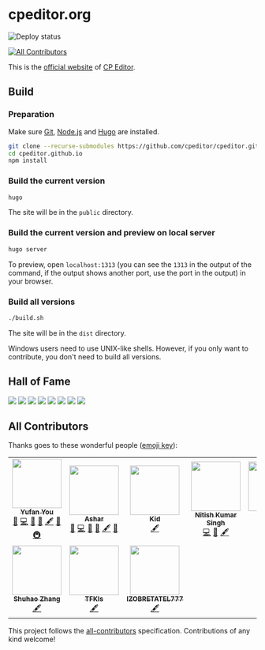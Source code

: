 # cpeditor.org

![Deploy status](https://github.com/cpeditor/cpeditor.github.io/workflows/Deploy/badge.svg?branch=hugo)

<!-- ALL-CONTRIBUTORS-BADGE:START - Do not remove or modify this section -->
[![All Contributors](https://img.shields.io/badge/all_contributors-9-orange.svg)](#all-contributors)
<!-- ALL-CONTRIBUTORS-BADGE:END -->

This is the [official website](https://cpeditor.org) of [CP Editor](https://github.com/cpeditor/cpeditor).

## Build

### Preparation

Make sure [Git](http://git-scm.com/), [Node.js](https://nodejs.org/) and [Hugo](https://gohugo.io/) are installed.

```sh
git clone --recurse-submodules https://github.com/cpeditor/cpeditor.github.io
cd cpeditor.github.io
npm install
```

### Build the current version

```sh
hugo
```

The site will be in the `public` directory.

### Build the current version and preview on local server

```sh
hugo server
```

To preview, open `localhost:1313` (you can see the `1313` in the output of the command, if the output shows another port, use the port in the output) in your browser.

### Build all versions

```sh
./build.sh
```

The site will be in the `dist` directory.

Windows users need to use UNIX-like shells. However, if you only want to contribute, you don't need to build all versions.

## Hall of Fame

[![](https://sourcerer.io/fame/ouuan/cpeditor/cpeditor.github.io/images/0)](https://sourcerer.io/fame/ouuan/cpeditor/cpeditor.github.io/links/0)
[![](https://sourcerer.io/fame/ouuan/cpeditor/cpeditor.github.io/images/1)](https://sourcerer.io/fame/ouuan/cpeditor/cpeditor.github.io/links/1)
[![](https://sourcerer.io/fame/ouuan/cpeditor/cpeditor.github.io/images/2)](https://sourcerer.io/fame/ouuan/cpeditor/cpeditor.github.io/links/2)
[![](https://sourcerer.io/fame/ouuan/cpeditor/cpeditor.github.io/images/3)](https://sourcerer.io/fame/ouuan/cpeditor/cpeditor.github.io/links/3)
[![](https://sourcerer.io/fame/ouuan/cpeditor/cpeditor.github.io/images/4)](https://sourcerer.io/fame/ouuan/cpeditor/cpeditor.github.io/links/4)
[![](https://sourcerer.io/fame/ouuan/cpeditor/cpeditor.github.io/images/5)](https://sourcerer.io/fame/ouuan/cpeditor/cpeditor.github.io/links/5)
[![](https://sourcerer.io/fame/ouuan/cpeditor/cpeditor.github.io/images/6)](https://sourcerer.io/fame/ouuan/cpeditor/cpeditor.github.io/links/6)
[![](https://sourcerer.io/fame/ouuan/cpeditor/cpeditor.github.io/images/7)](https://sourcerer.io/fame/ouuan/cpeditor/cpeditor.github.io/links/7)

## All Contributors

Thanks goes to these wonderful people ([emoji key](https://allcontributors.org/docs/en/emoji-key)):

<!-- ALL-CONTRIBUTORS-LIST:START - Do not remove or modify this section -->
<!-- prettier-ignore-start -->
<!-- markdownlint-disable -->
<table>
  <tr>
    <td align="center">
      <a href="https://github.com/ouuan"><img src="https://avatars2.githubusercontent.com/u/30581822?v=4" width="100px;" alt=""/></a><br /><a href="https://ouuan.github.io"><sub><b>Yufan You</b></sub></a><br /><a href="#maintenance-ouuan" title="Maintenance">🚧</a> <a href="https://github.com/cpeditor/cpeditor.github.io/commits?author=ouuan" title="Code">💻</a> <a href="https://github.com/cpeditor/cpeditor.github.io/commits?author=ouuan" title="Documentation">📖</a> <a href="#design-ouuan" title="Design">🎨</a> <a href="#content-ouuan" title="Content">🖋</a> <a href="https://github.com/cpeditor/cpeditor.github.io/pulls?q=is%3Apr+reviewed-by%3Aouuan" title="Reviewed Pull Requests">👀</a> <a href="#infra-ouuan" title="Infrastructure (Hosting, Build-Tools, etc)">🚇</a>
    </td>
    <td align="center">
      <a href="https://github.com/coder3101"><img src="https://avatars2.githubusercontent.com/u/22212259?v=4" width="100px;" alt=""/></a><br /><a href="https://github.com/coder3101"><sub><b>Ashar</b></sub></a><br /><a href="#maintenance-coder3101" title="Maintenance">🚧</a> <a href="https://github.com/cpeditor/cpeditor.github.io/commits?author=coder3101" title="Code">💻</a> <a href="https://github.com/cpeditor/cpeditor.github.io/commits?author=coder3101" title="Documentation">📖</a> <a href="#design-coder3101" title="Design">🎨</a> <a href="#content-coder3101" title="Content">🖋</a> <a href="https://github.com/cpeditor/cpeditor.github.io/pulls?q=is%3Apr+reviewed-by%3Acoder3101" title="Reviewed Pull Requests">👀</a>
    </td>
    <td align="center">
      <a href="https://github.com/kidonng"><img src="https://avatars3.githubusercontent.com/u/44045911?v=4" width="100px;" alt=""/></a><br /><a href="https://xuann.wang"><sub><b>Kid</b></sub></a><br /><a href="#content-kidonng" title="Content">🖋</a>
    </td>
    <td align="center">
      <a href="https://github.com/nitishk72"><img src="https://avatars2.githubusercontent.com/u/15886737?v=4" width="100px;" alt=""/></a><br /><a href="https://www.youtube.com/c/NitishKumarSingh"><sub><b>Nitish Kumar Singh</b></sub></a><br /><a href="https://github.com/cpeditor/cpeditor.github.io/commits?author=nitishk72" title="Code">💻</a> <a href="#design-nitishk72" title="Design">🎨</a> <a href="#content-nitishk72" title="Content">🖋</a>
    </td>
    <td align="center">
      <a href="https://github.com/yatharth1706"><img src="https://avatars2.githubusercontent.com/u/32243289?v=4" width="100px;" alt=""/></a><br /><a href="https://yatharth1706.github.io/"><sub><b>Yatharth Verma</b></sub></a><br /><a href="https://github.com/cpeditor/cpeditor.github.io/commits?author=yatharth1706" title="Code">💻</a> <a href="#design-yatharth1706" title="Design">🎨</a> <a href="#content-yatharth1706" title="Content">🖋</a>
    </td>
    <td align="center">
      <a href="https://github.com/shakeabi"><img src="https://avatars2.githubusercontent.com/u/36559835?v=4" width="100px;" alt=""/></a><br /><a href="http://abishake.co"><sub><b>Abishake</b></sub></a><br /><a href="https://github.com/cpeditor/cpeditor.github.io/issues?q=author%3Ashakeabi" title="Bug reports">🐛</a>
    </td>
  </tr>
  <tr>
    <td align="center">
      <a href="https://github.com/StudyingFather"><img src="https://avatars3.githubusercontent.com/u/23295419?v=4" width="100px;" alt=""/></a><br /><a href="https://studyingfather.com"><sub><b>Shuhao Zhang</b></sub></a><br /><a href="#content-StudyingFather" title="Content">🖋</a>
    </td>
    <td align="center">
      <a href="https://github.com/TFKls"><img src="https://avatars3.githubusercontent.com/u/43710501?v=4" width="100px;" alt=""/></a><br /><a href="http://tfkls.dev"><sub><b>TFKls</b></sub></a><br /><a href="#content-TFKls" title="Content">🖋</a>
    </td>
    <td align="center">
      <a href="https://github.com/IZOBRETATEL777"><img src="https://avatars0.githubusercontent.com/u/32099652?v=4" width="100px;" alt=""/></a><br /><a href="https://github.com/IZOBRETATEL777"><sub><b>IZOBRETATEL777</b></sub></a><br /><a href="#content-IZOBRETATEL777" title="Content">🖋</a>
    </td>
  </tr>
</table>

<!-- markdownlint-enable -->
<!-- prettier-ignore-end -->
<!-- ALL-CONTRIBUTORS-LIST:END -->

This project follows the [all-contributors](https://github.com/all-contributors/all-contributors) specification. Contributions of any kind welcome!
